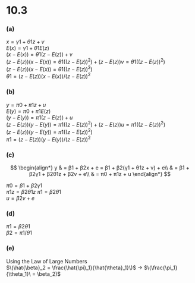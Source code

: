 # 10.3
### **(a)**
 
$x = γ1 + θ1 z + v$  
$E(x) = γ1 + θ1 E(z)$  
$(x - E(x)) = θ1(z - E(z)) + v$  
$(z - E(z)) (x - E(x)) = θ1 ((z - E(z)) ^ 2) + (z - E(z)) v = θ1 ((z - E(z)) ^ 2)$  
$(z - E(z)) (x - E(x)) = θ1 ((z - E(z)) ^ 2)$  
$θ1 = (z - E(z)) (x - E(x)) / (z - E(z)) ^ 2$  


### **(b)**

$y = π0 + π1 z + u$  
$E(y) = π0 + π1 E(z)$  
$(y - E(y)) = π1(z - E(z)) + u$  
$(z - E(z)) (y - E(y)) = π1 ((z - E(z)) ^ 2) + (z - E(z)) u = π1 ((z - E(z)) ^ 2)$  
$(z - E(z)) (y - E(y)) = π1 ((z - E(z)) ^ 2)$  
$π1 = (z - E(z)) (y - E(y)) / (z - E(z)) ^ 2$  


### **(c)**

$$
\begin{align*}
y & = β1 + β2x + e = β1 + β2(γ1 + θ1z + v) + e\\
  & = β1 + β2γ1 + β2θ1z + β2v + e\\
  & = π0 + π1z + u
\end{align*}
$$

$π0 = β1 + β2γ1$  
$π1z = β2θ1z$ 
$π1 = β2θ1$  
$u = β2v + e$  


### **(d)**

$π1 = β2θ1$  
$β2 = π1 / θ1$  


### **(e)**
Using the Law of Large Numbers  
$\(\hat{\beta}_2 = \frac{\hat{\pi}_1}{\hat{\theta}_1}\)$
->
$\(\frac{\pi_1}{\theta_1}\ = \beta_2)$

